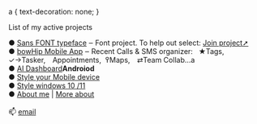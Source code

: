 
a {
  text-decoration: none;
}



List of my active projects<br>

 ● <a href="https://github.com/qp5/FONT">Sans FONT typeface</a> ‒ Font project. To help out select: <a href="mailto: support@bowhip.org">Join project➚</a>  <br> 
 ● <a href="https://github.com/qp5/bowHip_app">bowHip Mobile App</a> ‒ Recent Calls & SMS organizer:   ★Tags, ✓→Tasker, Appointments,  ߉Maps, ⇄Team Collab...<span style="font-size: 14px;">a</span> <br>
 ● <a href="https://github.com/qp5/map-of-AI-landscape">AI Dashboard</a><b style="padding: -7px -9px -12px -15px">Androiod </b><br>
 ● <a target="_blank" href="https://codepen.io/qp5/full/WNGbLBy">Style your Mobile device</a><apan style="padding-top: 9px"></span><br>
 ● <a target="_blank" href="https://codepen.io/qp5/project/full/ZmBrJo">Style windows 10 /11 </a><apan style="font-size: 14px"></span><br>
 ● <a target="_blank" href="https://github.com/qp5/About-me/blob/main/README.md">About me</a> | <a target="_blank" href="https://bowhip.org/about">More about</a><br>
<br>
📫  <a href="mailto: support@bowhip.org">email</a>

